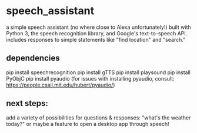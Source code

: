 # speech_assistant
a simple speech assistant (no where close to Alexa unfortunately!) built with Python 3, the speech recognition library, and Google's text-to-speech API. <br>
includes responses to simple statements like "find location" and "search."

## dependencies
pip install speechrecognition
pip install gTTS
pip install playsound
pip install PyObjC
pip install pyaudio
(for issues with installing pyaudio, consult: https://people.csail.mit.edu/hubert/pyaudio/)

## next steps:
add a variety of possibilities for questions & responses: "what's the weather today?" or maybe a feature to open a desktop app through speech!
